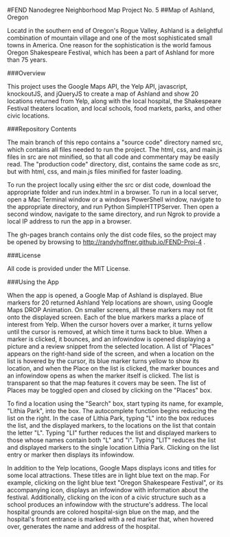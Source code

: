 #FEND Nanodegree Neighborhood Map Project No. 5
##Map of Ashland, Oregon

Locatd in the southern end of Oregon's Rogue Valley, Ashland is a delightful combination of mountain village and one of the most  sophisticated small towns in America.  One reason for the sophistication is the  world famous Oregon Shakespeare Festival, which has been a part of Ashland for more than 75 years. 

###Overview

This project uses the Google Maps API, the Yelp API, javascript, knockoutJS, and  jQueryJS to create  a map of Ashland and  show 20 locations returned from Yelp, along with the local hospital, the Shakespeare Festival theaters location, and local schools, food markets, parks, and other civic locations.

###Repository Contents

The main branch of this repo contains a "source code" directory named src, which contains all files needed to run the project.  The html, css, and main.js files in src are not minified, so that all code and commentary may be easily read.  The "production code" directory, dist, contains the same code as src, but with html, css, and main.js files minified for faster loading.


To run the project locally using either the src or dist  code, download the appropriate folder and run index.html in a browser.  To run in a local server, open a Mac Terminal window or a windows PowerShell window, navigate to the appropriate directory, and run Python SimpleHTTPServer.  Then open a second window, navigate to the same directory, and run Ngrok to provide a local IP address to run the app in a browser.

The gh-pages branch contains only the dist code files, so the project may be opened by browsing to http://randyhoffner.github.io/FEND-Proj-4 .

###License

All code is provided under the MIT License.

###Using the App

When the app is opened, a Google Map of Ashland is displayed.  Blue markers for 20 returned Ashland Yelp locations are shown, using Google Maps DROP Animation.  On smaller screens, all these markers may not fit onto the displayed screen.  Each of the blue markers marks a place of interest from Yelp.  When the cursor hovers over a marker, it turns yellow until the cursor is removed, at which time it turns back to blue.  When a marker is clicked, it bounces, and an infowindow is opened displaying a picture and a review snippet from the selected location.  A list of "Places" appears on the right-hand side of the screen, and when a location on the list is hovered by the cursor, its blue marker turns yellow to show its location, and when the Place on the list is clicked, the marker bounces and an infowindow opens as when the marker itself is clicked.  The list is transparent so that the map features it covers may be seen.  The list of Places may be toggled open and closed by clicking on the "Places" box.

To find a location using the "Search" box, start typing its name, for example, "Lithia Park", into the box.  The autocomplete function begins reducing the list on the right.  In the case of Lithia Park, typing "L" into the box reduces the list, and the displayed markers, to the locations on the list that contain the letter "L".  Typing "LI" further reduces the list and displayed markers to those whose names contain both "L" and "i".  Typing "LIT" reduces the list and displayed markers to the single location Lithia Park.  Clicking on the list entry or marker then displays its infowindow.

In addition to the Yelp locations, Google Maps displays icons and titles for some local attractions.  These titles are in light blue text on the map.  For example, clicking on the light blue text "Oregon Shakespeare Festival", or its accompanying icon, displays an infowindow with information about the festival.  Additionally, clicking on the icon of a civic structure such as a school produces an infowindow with the structure's address.  The local hospital grounds are colored hospital-sign blue on the map, and the hospital's front entrance is marked with a red marker that, when hovered over, generates the name and address of the hospital.